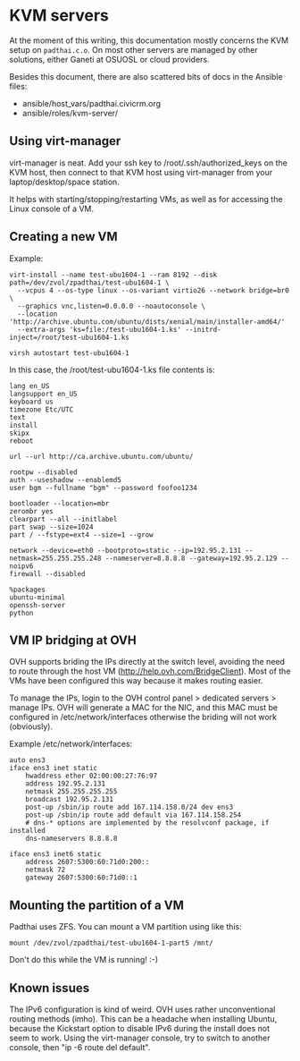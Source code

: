 KVM servers
===========

At the moment of this writing, this documentation mostly concerns the KVM setup on `padthai.c.o`. On most other servers are managed by other solutions, either Ganeti at OSUOSL or cloud providers.

Besides this document, there are also scattered bits of docs in the Ansible files:

* ansible/host_vars/padthai.civicrm.org
* ansible/roles/kvm-server/

Using virt-manager
------------------

virt-manager is neat. Add your ssh key to /root/.ssh/authorized_keys on the KVM host, then connect to that KVM host using virt-manager from your laptop/desktop/space station.

It helps with starting/stopping/restarting VMs, as well as for accessing the Linux console of a VM.

Creating a new VM
-----------------

Example:

```
virt-install --name test-ubu1604-1 --ram 8192 --disk path=/dev/zvol/zpadthai/test-ubu1604-1 \
  --vcpus 4 --os-type linux --os-variant virtio26 --network bridge=br0 \
  --graphics vnc,listen=0.0.0.0 --noautoconsole \
  --location 'http://archive.ubuntu.com/ubuntu/dists/xenial/main/installer-amd64/'
  --extra-args 'ks=file:/test-ubu1604-1.ks' --initrd-inject=/root/test-ubu1604-1.ks

virsh autostart test-ubu1604-1
```

In this case, the /root/test-ubu1604-1.ks file contents is:

```
lang en_US
langsupport en_US
keyboard us
timezone Etc/UTC
text
install
skipx
reboot

url --url http://ca.archive.ubuntu.com/ubuntu/

rootpw --disabled
auth --useshadow --enablemd5
user bgm --fullname "bgm" --password foofoo1234

bootloader --location=mbr
zerombr yes
clearpart --all --initlabel
part swap --size=1024
part / --fstype=ext4 --size=1 --grow

network --device=eth0 --bootproto=static --ip=192.95.2.131 --netmask=255.255.255.248 --nameserver=8.8.8.8 --gateway=192.95.2.129 --noipv6
firewall --disabled

%packages
ubuntu-minimal
openssh-server
python
```

VM IP bridging at OVH
---------------------

OVH supports briding the IPs directly at the switch level, avoiding the need to route through the host VM (http://help.ovh.com/BridgeClient). Most of the VMs have been configured this way because it makes routing easier.

To manage the IPs, login to the OVH control panel > dedicated servers > manage IPs. OVH will generate a MAC for the NIC, and this MAC must be configured in /etc/network/interfaces otherwise the briding will not work (obviously).

Example /etc/network/interfaces:

```
auto ens3
iface ens3 inet static
    hwaddress ether 02:00:00:27:76:97
    address 192.95.2.131
    netmask 255.255.255.255
    broadcast 192.95.2.131
    post-up /sbin/ip route add 167.114.158.0/24 dev ens3
    post-up /sbin/ip route add default via 167.114.158.254
    # dns-* options are implemented by the resolvconf package, if installed
    dns-nameservers 8.8.8.8

iface ens3 inet6 static
    address 2607:5300:60:71d0:200::
    netmask 72
    gateway 2607:5300:60:71d0::1
```

Mounting the partition of a VM
------------------------------

Padthai uses ZFS. You can mount a VM partition using like this:

```
mount /dev/zvol/zpadthai/test-ubu1604-1-part5 /mnt/
```

Don't do this while the VM is running! :-)

Known issues
------------

The IPv6 configuration is kind of weird. OVH uses rather unconventional routing methods (imho). This can be a headache when installing Ubuntu, because the Kickstart option to disable IPv6 during the install does not seem to work. Using the virt-manager console, try to switch to another console, then "ip -6 route del default".

